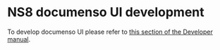 # NS8 documenso UI development

To develop documenso UI please refer to [this section of the Developer manual](https://nethserver.github.io/ns8-core/ui/modules/#module-ui-development).
